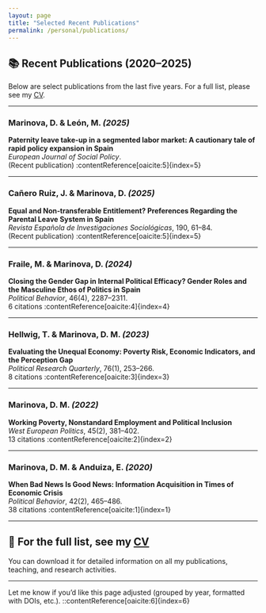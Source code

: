```yaml
---
layout: page
title: "Selected Recent Publications"
permalink: /personal/publications/
---
```


## 📚 Recent Publications (2020–2025)

Below are select publications from the last five years. For a full list, please see my [CV](/personal/cv.pdf).

---

### Marinova, D. & León, M. *(2025)*  
**Paternity leave take-up in a segmented labor market: A cautionary tale of rapid policy expansion in Spain**  
*European Journal of Social Policy*.  
(Recent publication) :contentReference[oaicite:5]{index=5} 

---

### Cañero Ruiz, J. & Marinova, D. *(2025)*  
**Equal and Non‑transferable Entitlement? Preferences Regarding the Parental Leave System in Spain**  
*Revista Española de Investigaciones Sociológicas*, 190, 61–84.  
(Recent publication) :contentReference[oaicite:5]{index=5} 

---

### Fraile, M. & Marinova, D. *(2024)*  
**Closing the Gender Gap in Internal Political Efficacy? Gender Roles and the Masculine Ethos of Politics in Spain**  
*Political Behavior*, 46(4), 2287–2311.  
6 citations :contentReference[oaicite:4]{index=4}

---

### Hellwig, T. & Marinova, D. M. *(2023)*  
**Evaluating the Unequal Economy: Poverty Risk, Economic Indicators, and the Perception Gap**  
*Political Research Quarterly*, 76(1), 253–266.  
8 citations :contentReference[oaicite:3]{index=3}

---

### Marinova, D. M. *(2022)*  
**Working Poverty, Nonstandard Employment and Political Inclusion**  
*West European Politics*, 45(2), 381–402.  
13 citations :contentReference[oaicite:2]{index=2}

---

### Marinova, D. M. & Anduiza, E. *(2020)*  
**When Bad News Is Good News: Information Acquisition in Times of Economic Crisis**  
*Political Behavior*, 42(2), 465–486.  
38 citations :contentReference[oaicite:1]{index=1}

---

## 🔗 For the full list, see my [CV](/personal/cv.pdf)

You can download it for detailed information on all my publications, teaching, and research activities.

---

Let me know if you’d like this page adjusted (grouped by year, formatted with DOIs, etc.).
::contentReference[oaicite:6]{index=6}
